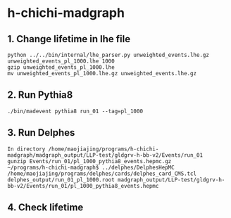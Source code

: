 # h-chichi-madgraph

## 1. Change lifetime in lhe file

```
python ../../bin/internal/lhe_parser.py unweighted_events.lhe.gz unweighted_events_pl_1000.lhe 1000 
gzip unweighted_events_pl_1000.lhe
mv unweighted_events_pl_1000.lhe.gz unweighted_events.lhe.gz
```

## 2. Run Pythia8
```
./bin/madevent pythia8 run_01 --tag=pl_1000
```

## 3. Run Delphes

```
In directory /home/maojiajing/programs/h-chichi-madgraph/madgraph_output/LLP-test/gldgrv-h-bb-v2/Events/run_01
gunzip Events/run_01/pl_1000_pythia8_events.hepmc.gz
~/programs/h-chichi-madgraph$ ../delphes/DelphesHepMC /home/maojiajing/programs/delphes/cards/delphes_card_CMS.tcl  delphes_output/run_01_pl_1000.root madgraph_output/LLP-test/gldgrv-h-bb-v2/Events/run_01/pl_1000_pythia8_events.hepmc
```

## 4. Check lifetime



